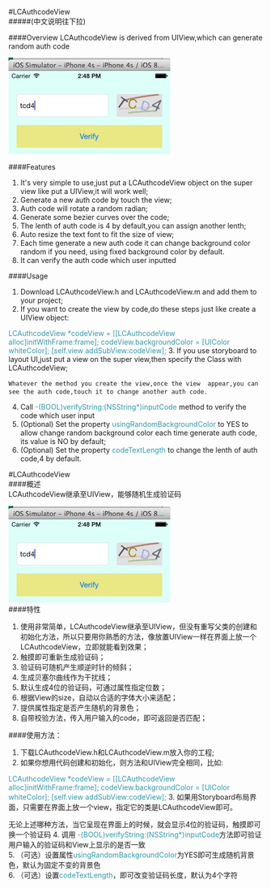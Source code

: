 #LCAuthcodeView  
#####(中文说明往下拉)  

####Overview
LCAuthcodeView is derived from UIView,which can generate random auth code  
  
![screen shot](https://github.com/zdzlc/LCAuthcodeView/raw/master/screenshot.png)  


####Features
1. It's very simple to use,just put a LCAuthcodeView object on the super view like put a UIView,it will work well;  
2. Generate a new auth code by touch the view;
3. Auth code will rotate a random radian;
4. Generate some bezier curves over the code;
5. The lenth of auth code is 4 by default,you can assign another lenth;
6. Auto resize the text font to fit the size of view;
7. Each time generate a new auth code it can change background color random if you need, using fixed background color by default.
8. It can verify the auth code which user inputted


####Usage  
1. Download LCAuthcodeView.h and LCAuthcodeView.m and add them to your project;
2. If you want to create the view by code,do these steps just like create a UIView object:  
<font color=#3399aa>
	LCAuthcodeView *codeView = [[LCAuthcodeView  
	alloc]initWithFrame:frame];  
	codeView.backgroundColor = [UIColor whiteColor];  
	[self.view addSubView:codeView];
</font>	
3. If you use storyboard to layout UI,just put a view on the super view,then specify the Class with LCAuthcodeView;  
  
    Whatever the method you create the view,once the view  appear,you can see the auth code,touch it to change another auth code.
4. Call <font color=#3399aa>-(BOOL)verifyString:(NSString*)inputCode</font> method to verify the code which user input
5. (Optional) Set the property <font color=#3399aa>usingRandomBackgroundColor</font> to YES to allow change random background color each time generate auth code, its value is NO by default;
6. (Optional) Set the property <font color=#3399aa>codeTextLength</font> to change the lenth of auth code,4 by default.  
  
  


#LCAuthcodeView  
####概述  
LCAuthcodeView继承至UIView，能够随机生成验证码  
  
![screen shot](https://github.com/zdzlc/LCAuthcodeView/raw/master/screenshot.png)  
####特性  

1. 使用非常简单，LCAuthcodeView继承至UIView，但没有重写父类的创建和初始化方法，所以只要用你熟悉的方法，像放置UIView一样在界面上放一个LCAuthcodeView，立即就能看到效果；
2. 触摸即可重新生成验证码；
3. 验证码可随机产生顺逆时针的倾斜；
4. 生成贝塞尔曲线作为干扰线；
5. 默认生成4位的验证码，可通过属性指定位数；
6. 根据View的size，自动以合适的字体大小来适配；
7. 提供属性指定是否产生随机的背景色；
8. 自带校验方法，传入用户输入的code，即可返回是否匹配；

####使用方法：

1. 下载LCAuthcodeView.h和LCAuthcodeView.m放入你的工程;  
2. 如果你想用代码创建和初始化，则方法和UIView完全相同，比如:  
<font color=#3399aa>
	LCAuthcodeView *codeView = [[LCAuthcodeView alloc]initWithFrame:frame];  
	codeView.backgroundColor = [UIColor whiteColor];  
	[self.view addSubView:codeView];
</font>
3. 如果用Storyboard布局界面，只需要在界面上放一个view，指定它的类是LCAuthcodeView即可。

   无论上述哪种方法，当它呈现在界面上的时候，就会显示4位的验证码，触摸即可换一个验证码
4. 调用 <font color=#3399aa>-(BOOL)verifyString:(NSString*)inputCode</font>方法即可验证用户输入的验证码和View上显示的是否一致  
5. （可选）设置属性<font color=#3399aa>usingRandomBackgroundColor</font>为YES即可生成随机背景色，默认为固定不变的背景色  
6. （可选）设置<font color=#3399aa>codeTextLength</font>，即可改变验证码长度，默认为4个字符  
  
  